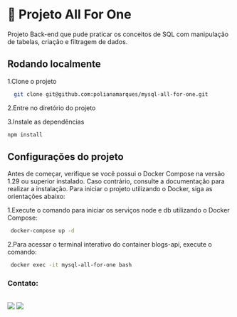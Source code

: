 # :wrench: Projeto All For One

Projeto Back-end que pude  praticar os conceitos de SQL com manipulação de tabelas, criação e filtragem de dados. 
##

## Rodando localmente
1.Clone o projeto

```bash
  git clone git@github.com:polianamarques/mysql-all-for-one.git
```

2.Entre no diretório do projeto

3.Instale as dependências

```bash
npm install
```

## Configurações do projeto
Antes de começar, verifique se você possui o Docker Compose na versão 1.29 ou superior instalado. Caso contrário, consulte a documentação para realizar a instalação. Para iniciar o projeto utilizando o Docker, siga as orientações abaixo:

1.Execute o comando para iniciar os serviços node e db utilizando o Docker Compose:
```bash
 docker-compose up -d
```
2.Para acessar o terminal interativo do container blogs-api, execute o comando:
```bash
 docker exec -it mysql-all-for-one bash
```

### Contato: 
<div align=""> <br> <a href = "mailto:contatopolianamarques@gmail.com"><img src="https://img.shields.io/badge/Gmail-D14836?style=for-the-badge&logo=gmail&logoColor=white" target="_blank"></a>
  <a href="https://www.linkedin.com/in/poliana-marques-56b8b118b/" target="_blank"><img src="https://img.shields.io/badge/-LinkedIn-%230077B5?style=for-the-badge&logo=linkedin&logoColor=white" target="_blank"></a> 
</div> 

